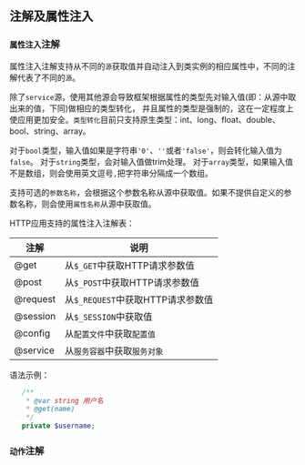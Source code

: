## 注解及属性注入

### `属性注入`注解

属性注入注解支持从不同的`源`获取值并自动注入到类实例的相应属性中，不同的注解代表了不同的`源`。

除了`service`源，使用其他源会导致框架根据属性的类型先对输入值(即：从源中取出来的值，下同)做相应的类型转化，
并且属性的类型是强制的，这在一定程度上使应用更加安全。`类型转化`目前只支持原生类型：int、long、float、double、bool、string、array。

对于`bool`类型，输入值如果是字符串`'0'`、`''`或者`'false'`，则会转化输入值为`false`。
对于`string`类型，会对输入值做trim处理。
对于`array`类型，如果输入值不是数组，则会使用英文逗号`,`把字符串分隔成一个数组。

支持可选的`参数名称`，会根据这个参数名称从源中获取值。如果不提供自定义的参数名称，则会使用`属性名称`从源中获取值。

HTTP应用支持的属性注入注解表：

注解     | 说明
-------- | ----
@get     | 从`$_GET`中获取HTTP请求参数值
@post    | 从`$_POST`中获取HTTP请求参数值
@request | 从`$_REQUEST`中获取HTTP请求参数值
@session | 从`$_SESSION`中获取值
@config  | 从`配置文件`中获取`配置值`
@service | 从`服务容器`中获取`服务对象`

语法示例：
```php
   /**
    * @var string 用户名
    * @get(name)
    */
   private $username;
```

### `动作`注解
